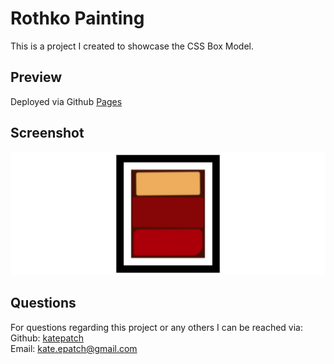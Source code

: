 # Rothko Painting

This is a project I created to showcase the CSS Box Model.  

## Preview

Deployed via Github [Pages](https://katepatch.github.io/Rothko-Painting/)

## Screenshot

![screenshot](./assets/Screenshot%20Rothko.png)

## Questions

For questions regarding this project or any others I can be reached via:</br>
Github: [katepatch](https://github.com/katepatch)</br>
Email: kate.epatch@gmail.com

